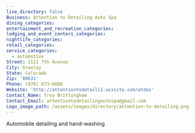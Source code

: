 ```yaml
---
live_directory: false
Business: Attention to Detailing Auto Spa
dining_categories:
entertainment_and_recreation_categories:
lodging_and_event_centers_categories:
nightlife_categories:
retail_categories:
service_categories:
  - automotive
Street: 1111 7th Avenue
City: Greeley
State: Colorado
Zip: '80631'
Phone: (970) 673-6888
Website: 'http://attentiontodetaili1.wixsite.com/atdas'
Contact_Name: Troy Brittingham
Contact_Email: attentiontodetailingautospa@gmail.com
Logo_image_path: /assets/images/directory/attention-to-detailing.png
---
```



Automobile detailing and hand-washing